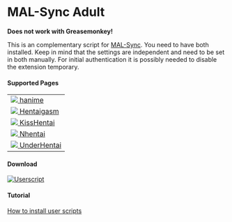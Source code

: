# MAL-Sync Adult

**Does not work with Greasemonkey!**

This is an complementary script for <a href="https://github.com/MALSync/MALSync">MAL-Sync</a>. You need to have both installed. Keep in mind that the settings are independent and need to be set in both manually. For initial authentication it is possibly needed to disable the extension temporary.

#### **Supported Pages** <a id="anchor-link"></a>

<!--pages-->
  <table>
    <tbody>
      <tr>
              <td><a href="https://hanime.tv"><img src="https://favicon.malsync.moe/?domain=https://hanime.tv"> hanime</a></td>
            </tr><tr>
              <td><a href="http://hentaigasm.com"><img src="https://favicon.malsync.moe/?domain=http://hentaigasm.com"> Hentaigasm</a></td>
            </tr><tr>
              <td><a href="http://kisshentai.net"><img src="https://favicon.malsync.moe/?domain=http://kisshentai.net"> KissHentai</a></td>
            </tr><tr>
              <td><a href="https://nhentai.net"><img src="https://favicon.malsync.moe/?domain=https://nhentai.net"> Nhentai</a></td>
            </tr><tr>
              <td><a href="https://www.underhentai.net"><img src="https://favicon.malsync.moe/?domain=https://www.underhentai.net"> UnderHentai</a></td>
            </tr>
    </tbody>
  </table>
  <!--/pages-->

#### **Download**

[![Userscript](https://img.shields.io/badge/Userscript-Download-brightgreen.svg?style=flat-square&label=Userscript&logo=javascript&logoColor=white)](https://github.com/MALSync/MALSync/releases/latest/download/malsync-adult.user.js)

#### **Tutorial**

[How to install user scripts](https://greasyfork.org/en/help/installing-user-scripts)
